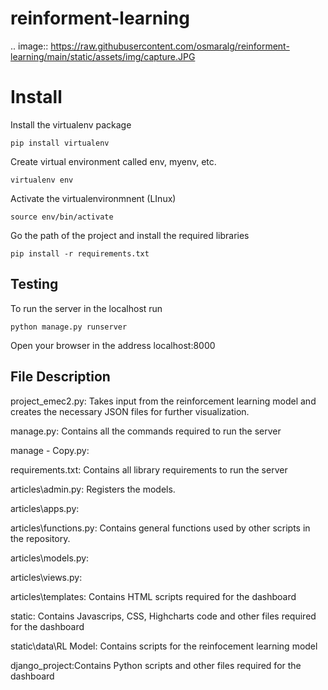# reinforment-learning

.. image::  https://raw.githubusercontent.com/osmaralg/reinforment-learning/main/static/assets/img/capture.JPG

Install
==============

Install the virtualenv package

`pip install virtualenv`

Create virtual environment called env, myenv, etc. 

`virtualenv env`

Activate the virtualenvironmnent (LInux)

`source env/bin/activate`

Go the path of the project and install the required libraries 

`pip install -r requirements.txt`

Testing
-----------------
To run the server in the localhost run 

`python manage.py runserver`

Open your browser in the address localhost:8000 


File Description
-----------------
project_emec2.py: Takes input from the reinforcement learning model and creates the necessary JSON files for further visualization.

manage.py: Contains all the commands required to run the server

manage - Copy.py:

requirements.txt: Contains all library requirements to run the server

articles\admin.py: Registers the models.

articles\apps.py: 

articles\functions.py: Contains general functions used by other scripts in the repository.

articles\models.py:

articles\views.py:

articles\templates: Contains HTML scripts required for the dashboard

static: Contains Javascrips, CSS, Highcharts code and other files required for the dashboard

static\data\RL Model: Contains scripts for the reinfocement learning model

django_project:Contains Python scripts and other files required for the dashboard




